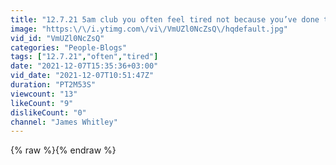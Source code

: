 ```yaml
---
title: "12.7.21 5am club you often feel tired not because you’ve done too much, but because…."
image: "https:\/\/i.ytimg.com\/vi\/VmUZl0NcZsQ\/hqdefault.jpg"
vid_id: "VmUZl0NcZsQ"
categories: "People-Blogs"
tags: ["12.7.21","often","tired"]
date: "2021-12-07T15:35:36+03:00"
vid_date: "2021-12-07T10:51:47Z"
duration: "PT2M53S"
viewcount: "13"
likeCount: "9"
dislikeCount: "0"
channel: "James Whitley"
---
```

{% raw %}{% endraw %}
